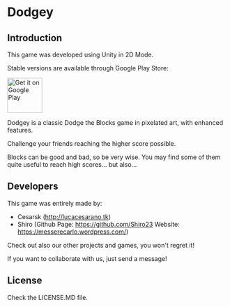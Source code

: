 # Dodgey

## Introduction

This game was developed using Unity in 2D Mode.


Stable versions are available through Google Play Store:

<a href="https://play.google.com/store/apps/developer?id=Cesarsk+Dev+Team"><img
  alt="Get it on Google Play" height="80"
  src="https://play.google.com/intl/en_us/badges/images/generic/en_badge_web_generic.png" /></a>

Dodgey is a classic Dodge the Blocks game in pixelated art, with enhanced features.

Challenge your friends reaching the higher score possible.

Blocks can be good and bad, so be very wise. You may find some of them quite useful to reach high scores... but also...

## Developers

This game was entirely made by:

- Cesarsk (http://lucacesarano.tk)
- Shiro (Github Page: https://github.com/Shiro23 Website: https://messerecarlo.wordpress.com/)

Check out also our other projects and games, you won't regret it!

If you want to collaborate with us, just send a message!

## License

Check the LICENSE.MD file.
